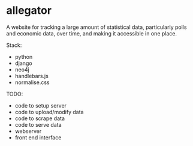 # allegator
A website for tracking a large amount of statistical data, particularly polls and economic data, over time, and making it accessible in one place.

Stack:
  - python
  - django
  - neo4j
  - handlebars.js
  - normalise.css
  
TODO:
  - code to setup server
  - code to upload/modify data
  - code to scrape data
  - code to serve data
  - webserver
  - front end interface
